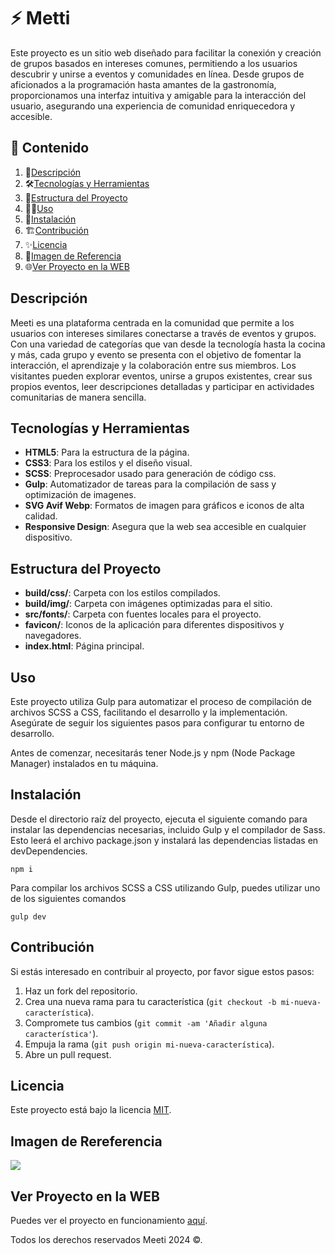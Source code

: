 # ⚡️ Metti

Este proyecto es un sitio web diseñado para facilitar la conexión y creación de grupos basados en intereses comunes, permitiendo a los usuarios descubrir y unirse a eventos y comunidades en línea. Desde grupos de aficionados a la programación hasta amantes de la gastronomía, proporcionamos una interfaz intuitiva y amigable para la interacción del usuario, asegurando una experiencia de comunidad enriquecedora y accesible.

## 🎯 Contenido

1. 📝[Descripción](#descripción)
2. 🛠️[Tecnologías y Herramientas](#tecnologías-y-herramientas)
3. 🚀[Estructura del Proyecto](#estructura-del-proyecto)
4. 🧑‍💻[Uso](#uso)
5. 📌[Instalación](#instalación)
6. 🏗️[Contribución](#contribución)
7. ✨[Licencia](#licencia)
8. 🙈[Imagen de Referencia](#imagen-de-rereferencia)
9. 🌐[Ver Proyecto en la WEB](#ver-proyecto-en-la-web)

## Descripción

Meeti es una plataforma centrada en la comunidad que permite a los usuarios con intereses similares conectarse a través de eventos y grupos. Con una variedad de categorías que van desde la tecnología hasta la cocina y más, cada grupo y evento se presenta con el objetivo de fomentar la interacción, el aprendizaje y la colaboración entre sus miembros. Los visitantes pueden explorar eventos, unirse a grupos existentes, crear sus propios eventos, leer descripciones detalladas y participar en actividades comunitarias de manera sencilla.

## Tecnologías y Herramientas

- **HTML5**: Para la estructura de la página.
- **CSS3**: Para los estilos y el diseño visual.
- **SCSS**: Preprocesador usado para generación de código css.
- **Gulp**: Automatizador de tareas para la compilación de sass y optimización de imagenes.
- **SVG Avif Webp**: Formatos de imagen para gráficos e iconos de alta calidad.
- **Responsive Design**: Asegura que la web sea accesible en cualquier dispositivo.

## Estructura del Proyecto

- **build/css/**: Carpeta con los estilos compilados.
- **build/img/**: Carpeta con imágenes optimizadas para el sitio.
- **src/fonts/**: Carpeta con fuentes locales para el proyecto.
- **favicon/**: Iconos de la aplicación para diferentes dispositivos y navegadores.
- **index.html**: Página principal.

## Uso

Este proyecto utiliza Gulp para automatizar el proceso de compilación de archivos SCSS a CSS, facilitando el desarrollo y la implementación. Asegúrate de seguir los siguientes pasos para configurar tu entorno de desarrollo.

Antes de comenzar, necesitarás tener Node.js y npm (Node Package Manager) instalados en tu máquina.

## Instalación

Desde el directorio raíz del proyecto, ejecuta el siguiente comando para instalar las dependencias necesarias, incluido Gulp y el compilador de Sass. Esto leerá el archivo package.json y instalará las dependencias listadas en devDependencies.

```
npm i
```

Para compilar los archivos SCSS a CSS utilizando Gulp, puedes utilizar uno de los siguientes comandos

```
gulp dev
```

## Contribución

Si estás interesado en contribuir al proyecto, por favor sigue estos pasos:

1. Haz un fork del repositorio.
2. Crea una nueva rama para tu característica (`git checkout -b mi-nueva-característica`).
3. Compromete tus cambios (`git commit -am 'Añadir alguna característica'`).
4. Empuja la rama (`git push origin mi-nueva-característica`).
5. Abre un pull request.

## Licencia

Este proyecto está bajo la licencia [MIT](https://opensource.org/licenses/MIT).

## Imagen de Rereferencia

![](https://i.postimg.cc/43FdQBPM/Meetti.png)

## Ver Proyecto en la WEB

Puedes ver el proyecto en funcionamiento [aquí](https://jmatochepascual.github.io/Meeti/).

Todos los derechos reservados Meeti 2024 ©.
